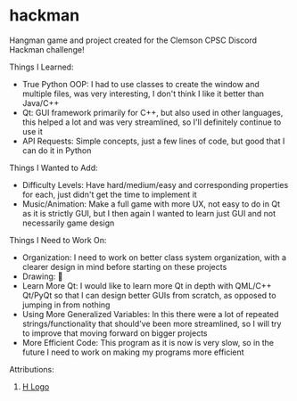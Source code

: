 # hackman 
Hangman game and project created for the Clemson CPSC Discord Hackman challenge!

Things I Learned:
- True Python OOP: I had to use classes to create the window and multiple files, was very interesting, I don't think I like it better than Java/C++
- Qt: GUI framework primarily for C++, but also used in other languages, this helped a lot
and was very streamlined, so I'll definitely continue to use it
- API Requests: Simple concepts, just a few lines of code, but good that I can do it in Python

Things I Wanted to Add:
- Difficulty Levels: Have hard/medium/easy and corresponding properties for each, just didn't get
the time to implement it
- Music/Animation: Make a full game with more UX, not easy to do in Qt as it is strictly GUI,
but I then again I wanted to learn just GUI and not necessarily game design

Things I Need to Work On:
- Organization: I need to work on better class system organization, with a clearer design in mind
before starting on these projects
- Drawing: :slightly_smiling_face:
- Learn More Qt: I would like to learn more Qt in depth with QML/C++ Qt/PyQt so that I can design
better GUIs from scratch, as opposed to jumping in from nothing
- Using More Generalized Variables: In this there were a lot of repeated strings/functionality that 
should've been more streamlined, so I will try to improve that moving forward on bigger projects
- More Efficient Code: This program as it is now is very slow, so in the future I need to work on making my programs more efficient

Attributions:
1. [H Logo](https://www.flaticon.com/premium-icon/letter-h_3097026?term=h&page=1&position=7&page=1&position=7&related_id=3097026&origin=search)
